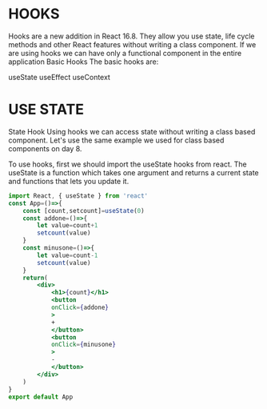 # HOOKS
Hooks are a new addition in React 16.8. They allow you use state, life cycle methods and other React features without writing a class component. If we are using hooks we can have only a functional component in the entire application
Basic Hooks
The basic hooks are:

useState
useEffect
useContext

# USE STATE
State Hook
Using hooks we can access state without writing a class based component. Let's use the same example we used for class based components on day 8.

To use hooks, first we should import the useState hooks from react. The useState is a function which takes one argument and returns a current state and functions that lets you update it.
```jsx
import React, { useState } from 'react'
const App=()=>{
    const [count,setcount]=useState(0)
    const addone=()=>{
        let value=count+1
        setcount(value)
    }
    const minusone=()=>{
        let value=count-1
        setcount(value)
    }
    return(
        <div>
            <h1>{count}</h1>
            <button
            onClick={addone}
            >
            +
            </button>
            <button
            onClick={minusone}
            >
            -
            </button>
        </div>
    )
}
export default App
```

